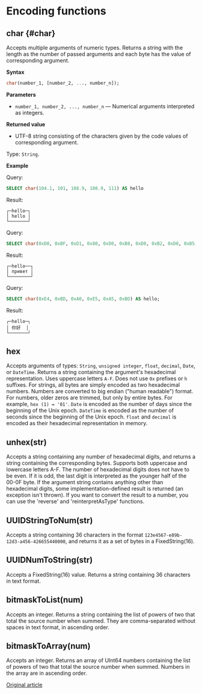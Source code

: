 # Encoding functions

## char {#char}

Accepts multiple arguments of numeric types. Returns a string with the length as the number of passed arguments and each byte has the value of corresponding argument.

**Syntax**

```sql
char(number_1, [number_2, ..., number_n]);
```

**Parameters**

- `number_1, number_2, ..., number_n` — Numerical arguments interpreted as integers.

**Returned value**

- UTF-8 string consisting of the characters given by the code values of corresponding argument.

Type: `String`.

**Example**

Query:
```sql
SELECT char(104.1, 101, 108.9, 108.9, 111) AS hello
```

Result:
```text
┌─hello─┐
│ hello │
└───────┘
```

Query:
```sql
SELECT char(0xD0, 0xBF, 0xD1, 0x80, 0xD0, 0xB8, 0xD0, 0xB2, 0xD0, 0xB5, 0xD1, 0x82) AS hello;
```

Result:
```text
┌─hello──┐
│ привет │
└────────┘
```

Query:
```sql
SELECT char(0xE4, 0xBD, 0xA0, 0xE5, 0xA5, 0xBD) AS hello;
```

Result:
```text
┌─hello─┐
│ 你好  │
└───────┘
```

## hex

Accepts arguments of types: `String`, `unsigned integer`, `float`, `decimal`, `Date`, or `DateTime`. Returns a string containing the argument's hexadecimal representation. Uses uppercase letters `A-F`. Does not use `0x` prefixes or `h` suffixes. For strings, all bytes are simply encoded as two hexadecimal numbers. Numbers are converted to big endian ("human readable") format. For numbers, older zeros are trimmed, but only by entire bytes. For example, `hex (1) = '01'`. `Date` is encoded as the number of days since the beginning of the Unix epoch. `DateTime` is encoded as the number of seconds since the beginning of the Unix epoch. `float` and `decimal` is encoded as their hexadecimal representation in memory.

## unhex(str)

Accepts a string containing any number of hexadecimal digits, and returns a string containing the corresponding bytes. Supports both uppercase and lowercase letters A-F. The number of hexadecimal digits does not have to be even. If it is odd, the last digit is interpreted as the younger half of the 00-0F byte. If the argument string contains anything other than hexadecimal digits, some implementation-defined result is returned (an exception isn't thrown).
If you want to convert the result to a number, you can use the 'reverse' and 'reinterpretAsType' functions.

## UUIDStringToNum(str)

Accepts a string containing 36 characters in the format `123e4567-e89b-12d3-a456-426655440000`, and returns it as a set of bytes in a FixedString(16).

## UUIDNumToString(str)

Accepts a FixedString(16) value. Returns a string containing 36 characters in text format.

## bitmaskToList(num)

Accepts an integer. Returns a string containing the list of powers of two that total the source number when summed. They are comma-separated without spaces in text format, in ascending order.

## bitmaskToArray(num)

Accepts an integer. Returns an array of UInt64 numbers containing the list of powers of two that total the source number when summed. Numbers in the array are in ascending order.


[Original article](https://clickhouse.yandex/docs/en/query_language/functions/encoding_functions/) <!--hide-->
